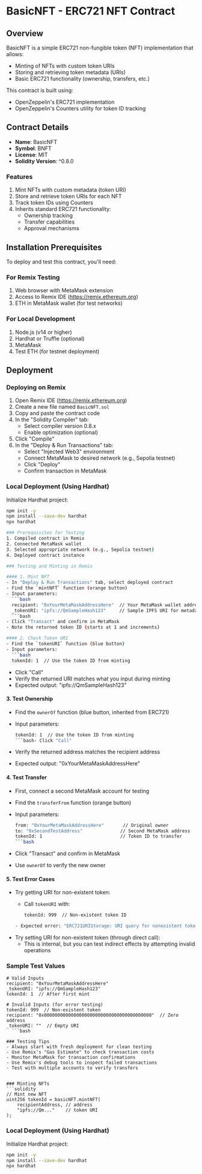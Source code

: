# BasicNFT - ERC721 NFT Contract

## Overview

BasicNFT is a simple ERC721 non-fungible token (NFT) implementation that allows:

- Minting of NFTs with custom token URIs
- Storing and retrieving token metadata (URIs)
- Basic ERC721 functionality (ownership, transfers, etc.)

This contract is built using:

- OpenZeppelin's ERC721 implementation
- OpenZeppelin's Counters utility for token ID tracking

## Contract Details

- **Name**: BasicNFT
- **Symbol**: BNFT
- **License**: MIT
- **Solidity Version**: ^0.8.0

### Features

1. Mint NFTs with custom metadata (token URI)
2. Store and retrieve token URIs for each NFT
3. Track token IDs using Counters
4. Inherits standard ERC721 functionality:
   - Ownership tracking
   - Transfer capabilities
   - Approval mechanisms

## Installation Prerequisites

To deploy and test this contract, you'll need:

### For Remix Testing

1. Web browser with MetaMask extension
2. Access to Remix IDE (<https://remix.ethereum.org>)
3. ETH in MetaMask wallet (for test networks)

### For Local Development

1. Node.js (v14 or higher)
2. Hardhat or Truffle (optional)
3. MetaMask
4. Test ETH (for testnet deployment)

## Deployment

### Deploying on Remix

1. Open Remix IDE (<https://remix.ethereum.org>)
2. Create a new file named `BasicNFT.sol`
3. Copy and paste the contract code
4. In the "Solidity Compiler" tab:
   - Select compiler version 0.8.x
   - Enable optimization (optional)
5. Click "Compile"
6. In the "Deploy & Run Transactions" tab:
   - Select "Injected Web3" environment
   - Connect MetaMask to desired network (e.g., Sepolia testnet)
   - Click "Deploy"
   - Confirm transaction in MetaMask

### Local Deployment (Using Hardhat)

Initialize Hardhat project:

```bash
npm init -y
npm install --save-dev hardhat
npx hardhat

### Prerequisites for Testing
1. Compiled contract in Remix
2. Connected MetaMask wallet
3. Selected appropriate network (e.g., Sepolia testnet)
4. Deployed contract instance

### Testing and Minting in Remix

#### 1. Mint NFT
- In "Deploy & Run Transactions" tab, select deployed contract
- Find the `mintNFT` function (orange button)
- Input parameters:
  ```bash
  recipient: "0xYourMetaMaskAddressHere"  // Your MetaMask wallet address
  _tokenURI: "ipfs://QmSampleHash123"     // Sample IPFS URI for metadata
  ```bash
- Click "Transact" and confirm in MetaMask
- Note the returned token ID (starts at 1 and increments)

#### 2. Check Token URI
- Find the `tokenURI` function (blue button)
- Input parameters:
  ```bash
  tokenId: 1  // Use the token ID from minting
  ```

- Click "Call"
- Verify the returned URI matches what you input during minting
- Expected output: "ipfs://QmSampleHash123"

#### 3. Test Ownership

- Find the `ownerOf` function (blue button, inherited from ERC721)
- Input parameters:

  ```bash
  tokenId: 1  // Use the token ID from minting
  ```bash- Click "Call"
- Verify the returned address matches the recipient address
- Expected output: "0xYourMetaMaskAddressHere"

#### 4. Test Transfer

- First, connect a second MetaMask account for testing
- Find the `transferFrom` function (orange button)
- Input parameters:

   ```bash
  from: "0xYourMetaMaskAddressHere"       // Original owner
  to: "0xSecondTestAddress"              // Second MetaMask address
  tokenId: 1                             // Token ID to transfer
  ```bash
- Click "Transact" and confirm in MetaMask
- Use `ownerOf` to verify the new owner

#### 5. Test Error Cases

- Try getting URI for non-existent token:
  - Call `tokenURI` with:

    ```bash
    tokenId: 999  // Non-existent token ID

  ```bash
  - Expected error: "ERC721URIStorage: URI query for nonexistent token"

- Try setting URI for non-existent token (through direct call):
  - This is internal, but you can test indirect effects by attempting invalid operations

### Sample Test Values

```
# Valid Inputs
recipient: "0xYourMetaMaskAddressHere"
_tokenURI: "ipfs://QmSampleHash123"
tokenId: 1  // After first mint

# Invalid Inputs (for error testing)
tokenId: 999  // Non-existent token
recipient: "0x0000000000000000000000000000000000000000"  // Zero address
_tokenURI: ""  // Empty URI
  ```bash

### Testing Tips
- Always start with fresh deployment for clean testing
- Use Remix's "Gas Estimate" to check transaction costs
- Monitor MetaMask for transaction confirmations
- Use Remix's debug tools to inspect failed transactions
- Test with multiple accounts to verify transfers


### Minting NFTs
```solidity
// Mint new NFT
uint256 tokenId = basicNFT.mintNFT(
    recipientAddress, // address
    "ipfs://Qm..."    // token URI
);
```


### Local Deployment (Using Hardhat)

Initialize Hardhat project:

```bash
npm init -y
npm install --save-dev hardhat
npx hardhat
```
